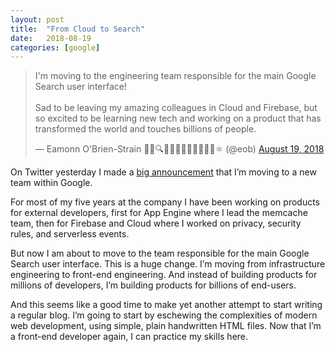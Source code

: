 ```yaml
---
layout: post
title:  "From Cloud to Search"
date:   2018-08-19
categories: [google]
---
```


<blockquote class="twitter-tweet"><p lang="en" dir="ltr">I&#39;m moving to the engineering team responsible for the main Google Search user interface!<br><br>Sad to be leaving my amazing colleagues in Cloud and Firebase, but so excited to be learning new tech and working on a product that has transformed the world and touches billions of people.</p>&mdash; Eamonn O&#39;Brien-Strain 👨‍💻🔍🌁🇮🇪🇪🇺🇺🇲🇺🇳⚛️ (@eob) <a href="https://twitter.com/eob/status/1030992239147638785?ref_src=twsrc%5Etfw">August 19, 2018</a></blockquote> <script async src="https://platform.twitter.com/widgets.js" charset="utf-8"></script>

On Twitter yesterday I made a [big announcement][1] that I’m moving to a new
team within Google.

For most of my five years at the company I have been working on products for
external developers, first for App Engine where I lead the memcache team, then
for Firebase and Cloud where I worked on privacy, security rules, and serverless
events.

But now I am about to move to the team responsible for the main Google Search
user interface. This is a huge change. I’m moving from infrastructure
engineering to front-end engineering. And instead of building products for
millions of developers, I’m building products for billions of end-users.

And this seems like a good time to make yet another attempt to start writing a
regular blog. I’m going to start by eschewing the complexities of modern web
development, using simple, plain handwritten HTML files. Now that I’m a
front-end developer again, I can practice my skills here.

[1]: https://twitter.com/eob/status/1030992239147638785